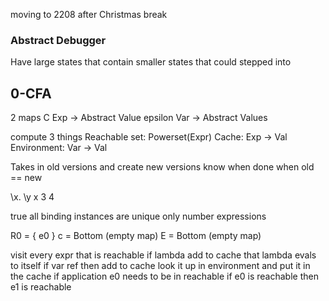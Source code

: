 moving to 2208 after Christmas break


### Abstract Debugger
Have large states that contain smaller states that could stepped into

## 0-CFA
2 maps
C Exp -> Abstract Value
epsilon Var -> Abstract Values


compute 3 things
Reachable set: Powerset(Expr)
Cache: Exp -> Val
Environment: Var -> Val

Takes in old versions and create new versions
know when done when old == new

\x. \y x 3 4

true all binding instances are unique
only number expressions

R0 = { e0 }
c = Bottom (empty map)
E = Bottom (empty map)

visit every expr that is reachable
if lambda add to cache that lambda evals to itself
if var ref then add to cache look it up in environment and put it in the cache
if application e0 needs to be in reachable if e0 is reachable then e1 is reachable